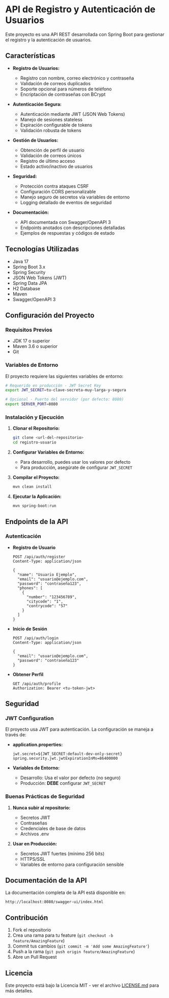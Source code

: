 # API de Registro y Autenticación de Usuarios

Este proyecto es una API REST desarrollada con Spring Boot para gestionar el registro y la autenticación de usuarios.

## Características

*   **Registro de Usuarios:** 
    - Registro con nombre, correo electrónico y contraseña
    - Validación de correos duplicados
    - Soporte opcional para números de teléfono
    - Encriptación de contraseñas con BCrypt

*   **Autenticación Segura:**
    - Autenticación mediante JWT (JSON Web Tokens)
    - Manejo de sesiones stateless
    - Expiración configurable de tokens
    - Validación robusta de tokens

*   **Gestión de Usuarios:**
    - Obtención de perfil de usuario
    - Validación de correos únicos
    - Registro de último acceso
    - Estado activo/inactivo de usuarios

*   **Seguridad:**
    - Protección contra ataques CSRF
    - Configuración CORS personalizable
    - Manejo seguro de secretos vía variables de entorno
    - Logging detallado de eventos de seguridad

*   **Documentación:**
    - API documentada con Swagger/OpenAPI 3
    - Endpoints anotados con descripciones detalladas
    - Ejemplos de respuestas y códigos de estado

## Tecnologías Utilizadas

*   Java 17
*   Spring Boot 3.x
*   Spring Security
*   JSON Web Tokens (JWT)
*   Spring Data JPA
*   H2 Database
*   Maven
*   Swagger/OpenAPI 3

## Configuración del Proyecto

### Requisitos Previos

*   JDK 17 o superior
*   Maven 3.6 o superior
*   Git

### Variables de Entorno

El proyecto requiere las siguientes variables de entorno:

```bash
# Requerido en producción - JWT Secret Key
export JWT_SECRET=tu-clave-secreta-muy-larga-y-segura

# Opcional - Puerto del servidor (por defecto: 8080)
export SERVER_PORT=8080
```

### Instalación y Ejecución

1.  **Clonar el Repositorio:**
    ```bash
    git clone <url-del-repositorio>
    cd registro-usuario
    ```

2.  **Configurar Variables de Entorno:**
    - Para desarrollo, puedes usar los valores por defecto
    - Para producción, asegúrate de configurar `JWT_SECRET`

3.  **Compilar el Proyecto:**
    ```bash
    mvn clean install
    ```

4.  **Ejecutar la Aplicación:**
    ```bash
    mvn spring-boot:run
    ```

## Endpoints de la API

### Autenticación

*   **Registro de Usuario**
    ```http
    POST /api/auth/register
    Content-Type: application/json

    {
      "name": "Usuario Ejemplo",
      "email": "usuario@ejemplo.com",
      "password": "contraseña123",
      "phones": [
        {
          "number": "123456789",
          "citycode": "1",
          "contrycode": "57"
        }
      ]
    }
    ```

*   **Inicio de Sesión**
    ```http
    POST /api/auth/login
    Content-Type: application/json

    {
      "email": "usuario@ejemplo.com",
      "password": "contraseña123"
    }
    ```

*   **Obtener Perfil**
    ```http
    GET /api/auth/profile
    Authorization: Bearer <tu-token-jwt>
    ```

## Seguridad

### JWT Configuration

El proyecto usa JWT para autenticación. La configuración se maneja a través de:

*   **application.properties:**
    ```properties
    jwt.secret=${JWT_SECRET:default-dev-only-secret}
    spring.security.jwt.jwtExpirationInMs=86400000
    ```

*   **Variables de Entorno:**
    - Desarrollo: Usa el valor por defecto (no seguro)
    - Producción: **DEBE** configurar `JWT_SECRET`

### Buenas Prácticas de Seguridad

1.  **Nunca subir al repositorio:**
    - Secretos JWT
    - Contraseñas
    - Credenciales de base de datos
    - Archivos .env

2.  **Usar en Producción:**
    - Secretos JWT fuertes (mínimo 256 bits)
    - HTTPS/SSL
    - Variables de entorno para configuración sensible

## Documentación de la API

La documentación completa de la API está disponible en:
```
http://localhost:8080/swagger-ui/index.html
```

## Contribución

1.  Fork el repositorio
2.  Crea una rama para tu feature (`git checkout -b feature/AmazingFeature`)
3.  Commit tus cambios (`git commit -m 'Add some AmazingFeature'`)
4.  Push a la rama (`git push origin feature/AmazingFeature`)
5.  Abre un Pull Request

## Licencia

Este proyecto está bajo la Licencia MIT - ver el archivo [LICENSE.md](LICENSE.md) para más detalles. 